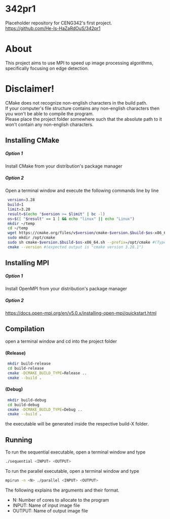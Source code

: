 # 342pr1
Placeholder repository for CENG342's first project. </br>
https://github.com/He-Is-HaZaRdOuS/342pr1 </br>

# About
This project aims to use MPI to speed up image processing algorithms, specifically focusing on edge detection.

# Disclaimer!
CMake does not recognize non-english characters in the build path. </br>
If your computer's file structure contains any non-english characters then you won't be able to compile the program. </br>
Please place the project folder somewhere such that the absolute path to it won't contain any non-english characters. </br>

## Installing CMake

##### Option 1
Install CMake from your distribution's package manager

##### Option 2
Open a terminal window and execute the following commands line by line </br>

```bash
 version=3.28
 build=1
 limit=3.20
 result=$(echo "$version >= $limit" | bc -l)
 os=$([ "$result" == 1 ] && echo "linux" || echo "Linux")
 mkdir ~/temp
 cd ~/temp
 wget https://cmake.org/files/v$version/cmake-$version.$build-$os-x86_64.sh
 sudo mkdir /opt/cmake
 sudo sh cmake-$version.$build-$os-x86_64.sh --prefix=/opt/cmake #(Type "y" to accept the license agreement and type "n" to forego installing inside the subdirectory)
 cmake --version #(expected output is "cmake version 3.28.1") 
```

## Installing MPI
##### Option 1
Install OpenMPI from your distribution's package manager

##### Option 2
https://docs.open-mpi.org/en/v5.0.x/installing-open-mpi/quickstart.html

## Compilation
open a terminal window and cd into the project folder </br>

#### (Release)
```bash
 mkdir build-release
 cd build-release
 cmake -DCMAKE_BUILD_TYPE=Release ..
 cmake --build .
```

#### (Debug)
```bash
 mkdir build-debug
 cd build-debug
 cmake -DCMAKE_BUILD_TYPE=Debug ..
 cmake --build .
```

the executable will be generated inside the respective build-X folder. </br>

## Running
To run the sequential executable, open a terminal window and type </br>
```bash
./sequential <INPUT> <OUTPUT>
```
To run the parallel executable, open a terminal window and type </br>
```bash
mpirun -n <N> ./parallel <INPUT> <OUTPUT>
```

The following explains the arguments and their format.
* N: Number of cores to allocate to the program
* INPUT: Name of input image file
* OUTPUT: Name of output image file
</br>
